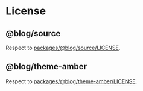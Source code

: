 # License
## @blog/source
Respect to [packages/@blog/source/LICENSE](packages/@blog/source/LICENSE).

## @blog/theme-amber
Respect to [packages/@blog/theme-amber/LICENSE](packages/@blog/theme-amber/LICENSE).
